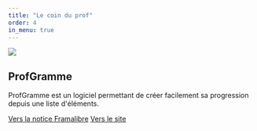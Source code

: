 ```yaml
---
title: "Le coin du prof"
order: 4
in_menu: true
---
```

<article class="framalibre-notice">
    <div>
      <img src="https://framalibre.org/images/logo/ProfGramme.png">
    </div>
    <div>
      <h2>ProfGramme</h2>
      <p>ProfGramme est un logiciel permettant de créer facilement sa progression depuis une liste d'éléments.</p>
      <div>
        <a href="https://framalibre.org/notices/profgramme.html">Vers la notice Framalibre</a>
        <a href="https://github.com/DegrangeM/ProfGramme">Vers le site</a>
      </div>
    </div>
  </article> 